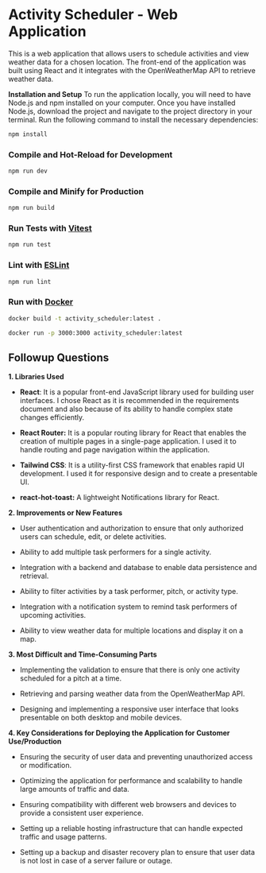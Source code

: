 # Activity Scheduler - Web Application

This is a web application that allows users to schedule activities and view weather data for a chosen location. The front-end of the application was built using React and it integrates with the OpenWeatherMap API to retrieve weather data.

**Installation and Setup**
To run the application locally, you will need to have Node.js and npm installed on your computer. Once you have installed Node.js, download the project and navigate to the project directory in your terminal.
Run the following command to install the necessary dependencies:

```sh
npm install
```

### Compile and Hot-Reload for Development

```sh
npm run dev
```

### Compile and Minify for Production

```sh
npm run build
```

### Run Tests with [Vitest](https://vitest.dev/)

```sh
npm run test
```

### Lint with [ESLint](https://eslint.org/)

```sh
npm run lint
```

### Run with [Docker](https://www.docker.com/)

```sh
docker build -t activity_scheduler:latest .
```

```sh
docker run -p 3000:3000 activity_scheduler:latest
```

## Followup Questions

**1. Libraries Used**

- **React**: It is a popular front-end JavaScript library used for building user interfaces. I chose React as it is recommended in the requirements document and also because of its ability to handle complex state changes efficiently.

- **React Router:** It is a popular routing library for React that enables the creation of multiple pages in a single-page application. I used it to handle routing and page navigation within the application.

- **Tailwind CSS**: It is a utility-first CSS framework that enables rapid UI development. I used it for responsive design and to create a presentable UI.

- **react-hot-toast:** A lightweight Notifications library for React.

**2. Improvements or New Features**

- User authentication and authorization to ensure that only authorized users can schedule, edit, or delete activities.

- Ability to add multiple task performers for a single activity.

- Integration with a backend and database to enable data persistence and retrieval.

- Ability to filter activities by a task performer, pitch, or activity type.

- Integration with a notification system to remind task performers of upcoming activities.

- Ability to view weather data for multiple locations and display it on a map.

**3. Most Difficult and Time-Consuming Parts**

- Implementing the validation to ensure that there is only one activity scheduled for a pitch at a time.

- Retrieving and parsing weather data from the OpenWeatherMap API.

- Designing and implementing a responsive user interface that looks presentable on both desktop and mobile devices.

**4. Key Considerations for Deploying the Application for Customer Use/Production**

- Ensuring the security of user data and preventing unauthorized access or modification.

- Optimizing the application for performance and scalability to handle large amounts of traffic and data.

- Ensuring compatibility with different web browsers and devices to provide a consistent user experience.

- Setting up a reliable hosting infrastructure that can handle expected traffic and usage patterns.

- Setting up a backup and disaster recovery plan to ensure that user data is not lost in case of a server failure or outage.
